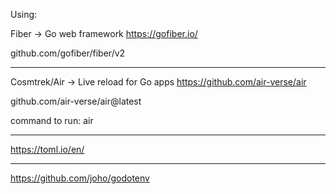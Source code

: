 Using:

Fiber -> Go web framework
https://gofiber.io/

github.com/gofiber/fiber/v2

****************************************************

Cosmtrek/Air -> Live reload for Go apps
https://github.com/air-verse/air

github.com/air-verse/air@latest

command to run: air

****************************************************

https://toml.io/en/

****************************************************

https://github.com/joho/godotenv